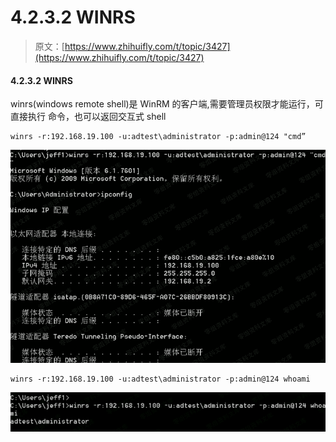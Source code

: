 # 4.2.3.2 WINRS

> 原文：[https://www.zhihuifly.com/t/topic/3427](https://www.zhihuifly.com/t/topic/3427)

#### 4.2.3.2 WINRS

winrs(windows remote shell)是 WinRM 的客户端,需要管理员权限才能运行，可直接执行 命令，也可以返回交互式 shell

```
winrs -r:192.168.19.100 -u:adtest\administrator -p:admin@124 "cmd” 
```

![image](img/a7f69150436c91527fe355951d2b1a07.png)

```
winrs -r:192.168.19.100 -u:adtest\administrator -p:admin@124 whoami 
```

![image](img/044fb988d94bd11dec68d26994d793ac.png)